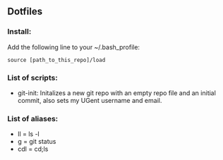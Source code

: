 ## Dotfiles

### Install:
    
Add the following line to your ~/.bash_profile:

    source [path_to_this_repo]/load

### List of scripts:

* git-init: Initalizes a new git repo with an empty repo file and an initial commit, also sets my UGent username and email.

### List of aliases:

* ll = ls -l
* g = git status
* cdl = cd;ls
